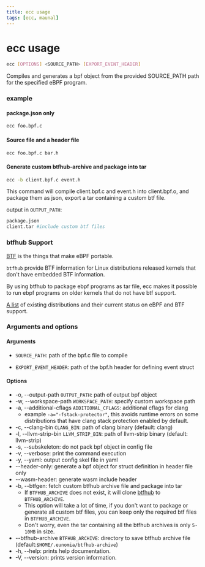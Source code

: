 ```yaml
---
title: ecc usage
tags: [ecc, maunal]
---
```


# ecc usage

```sh
ecc [OPTIONS] <SOURCE_PATH> [EXPORT_EVENT_HEADER]
```

Compiles and generates a bpf object from the provided SOURCE_PATH path for the specified eBPF program.

### example

#### package.json only

```sh
ecc foo.bpf.c
```

#### Source file and a header file

```sh
ecc foo.bpf.c bar.h
```

#### Generate custom btfhub-archive and package into tar

```sh
ecc -b client.bpf.c event.h
```

This command will compile client.bpf.c and event.h into client.bpf.o,
and package them as json, export a tar containing a custom btf file.

output in `OUTPUT_PATH`:

```sh
package.json
client.tar #include custom btf files
```

### btfhub Support

[BTF](https://github.com/aquasecurity/btfhub) is the things that make eBPF portable.

`btfhub` provide BTF information for Linux distributions released kernels
that don't have embedded BTF information.

By using btfhub to package ebpf programs as tar file,
ecc makes it possible to run ebpf programs on older kernels that do not have btf support.

[A list](https://github.com/aquasecurity/btfhub/blob/main/docs/supported-distros.md)
of existing distributions and their current status on eBPF and BTF support.


### Arguments and options

#### Arguments

- `SOURCE_PATH`: path of the bpf.c file to compile

- `EXPORT_EVENT_HEADER`: path of the bpf.h header for defining event struct


#### Options

- -o, --output-path `OUTPUT_PATH`: path of output bpf object
- -w, --workspace-path `WORKSPACE_PATH`: specify custom workspace path
- -a, --additional-cflags `ADDITIONAL_CFLAGS`: additional cflags for clang
  - example `-a="-fstack-protector"`,
  this avoids runtime errors on some distributions that have clang stack protection enabled by default.
- -c, --clang-bin `CLANG_BIN`: path of clang binary (default: clang)
- -l, --llvm-strip-bin `LLVM_STRIP_BIN`: path of llvm-strip binary (default: llvm-strip)
- -s, --subskeleton: do not pack bpf object in config file
- -v, --verbose: print the command execution
- -y, --yaml: output config skel file in yaml
- --header-only: generate a bpf object for struct definition in header file only
- --wasm-header: generate wasm include header
- -b, --btfgen: fetch custom btfhub archive file and package into tar
  - If `BTFHUB_ARCHIVE` does not exist, it will clone
  [btfhub](https://github.com/aquasecurity/btfhub-archive) to `BTFHUB_ARCHIVE`.
  - This option will take a lot of time, if you don't want to package or generate all custom btf files,
  you can keep only the required btf files in `BTFHUB_ARCHIVE`.
  - Don't worry, even the tar containing all the btfhub archives is only `5-10MB` in size.
- --btfhub-archive `BTFHUB_ARCHIVE`: directory to save btfhub archive file (default:`$HOME/.eunomia/btfhub-archive`)
- -h, --help: prints help documentation.
- -V, --version: prints version information.
